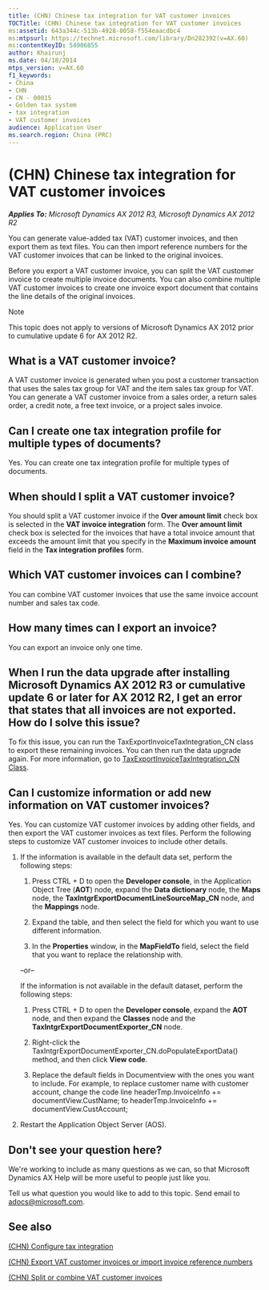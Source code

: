 ```yaml
---
title: (CHN) Chinese tax integration for VAT customer invoices
TOCTitle: (CHN) Chinese tax integration for VAT customer invoices
ms:assetid: 643a344c-513b-4928-8058-f554eaacdbc4
ms:mtpsurl: https://technet.microsoft.com/library/Dn282392(v=AX.60)
ms:contentKeyID: 54906855
author: Khairunj
ms.date: 04/18/2014
mtps_version: v=AX.60
f1_keywords:
- China
- CHN
- CN - 00015
- Golden tax system
- tax integration
- VAT customer invoices
audience: Application User
ms.search.region: China (PRC)
---
```


# (CHN) Chinese tax integration for VAT customer invoices 


_**Applies To:** Microsoft Dynamics AX 2012 R3, Microsoft Dynamics AX 2012 R2_

You can generate value-added tax (VAT) customer invoices, and then export them as text files. You can then import reference numbers for the VAT customer invoices that can be linked to the original invoices.

Before you export a VAT customer invoice, you can split the VAT customer invoice to create multiple invoice documents. You can also combine multiple VAT customer invoices to create one invoice export document that contains the line details of the original invoices.


> [!NOTE]
> <P>This topic does not apply to versions of Microsoft Dynamics AX 2012 prior to cumulative update 6 for AX 2012 R2.</P>



## What is a VAT customer invoice?

A VAT customer invoice is generated when you post a customer transaction that uses the sales tax group for VAT and the item sales tax group for VAT. You can generate a VAT customer invoice from a sales order, a return sales order, a credit note, a free text invoice, or a project sales invoice.

## Can I create one tax integration profile for multiple types of documents?

Yes. You can create one tax integration profile for multiple types of documents.

## When should I split a VAT customer invoice?

You should split a VAT customer invoice if the **Over amount limit** check box is selected in the **VAT invoice integration** form. The **Over amount limit** check box is selected for the invoices that have a total invoice amount that exceeds the amount limit that you specify in the **Maximum invoice amount** field in the **Tax integration profiles** form.

## Which VAT customer invoices can I combine?

You can combine VAT customer invoices that use the same invoice account number and sales tax code.

## How many times can I export an invoice?

You can export an invoice only one time.

## When I run the data upgrade after installing Microsoft Dynamics AX 2012 R3 or cumulative update 6 or later for AX 2012 R2, I get an error that states that all invoices are not exported. How do I solve this issue?

To fix this issue, you can run the TaxExportInvoiceTaxIntegration\_CN class to export these remaining invoices. You can then run the data upgrade again. For more information, go to [TaxExportInvoiceTaxIntegration\_CN Class](http://msdn.microsoft.com/en-us/library/jj745814.aspx).

## Can I customize information or add new information on VAT customer invoices?

Yes. You can customize VAT customer invoices by adding other fields, and then export the VAT customer invoices as text files. Perform the following steps to customize VAT customer invoices to include other details.

1.  If the information is available in the default data set, perform the following steps:
    
    1.  Press CTRL + D to open the **Developer console**, in the Application Object Tree (**AOT**) node, expand the **Data dictionary** node, the **Maps** node, the **TaxIntgrExportDocumentLineSourceMap\_CN** node, and the **Mappings** node.
    
    2.  Expand the table, and then select the field for which you want to use different information.
    
    3.  In the **Properties** window, in the **MapFieldTo** field, select the field that you want to replace the relationship with.
    
    –or–
    
    If the information is not available in the default dataset, perform the following steps:
    
    1.  Press CTRL + D to open the **Developer console**, expand the **AOT** node, and then expand the **Classes** node and the **TaxIntgrExportDocumentExporter\_CN** node.
    
    2.  Right-click the TaxIntgrExportDocumentExporter\_CN.doPopulateExportData() method, and then click **View code**.
    
    3.  Replace the default fields in Documentview with the ones you want to include. For example, to replace customer name with customer account, change the code line headerTmp.InvoiceInfo += documentView.CustName; to headerTmp.InvoiceInfo += documentView.CustAccount;

2.  Restart the Application Object Server (AOS).

## Don't see your question here?

We're working to include as many questions as we can, so that Microsoft Dynamics AX Help will be more useful to people just like you.

Tell us what question you would like to add to this topic. Send email to <adocs@microsoft.com>.

## See also

[(CHN) Configure tax integration](chn-configure-tax-integration.md)

[(CHN) Export VAT customer invoices or import invoice reference numbers](chn-export-vat-customer-invoices-or-import-invoice-reference-numbers.md)

[(CHN) Split or combine VAT customer invoices](chn-split-or-combine-vat-customer-invoices.md)

  


